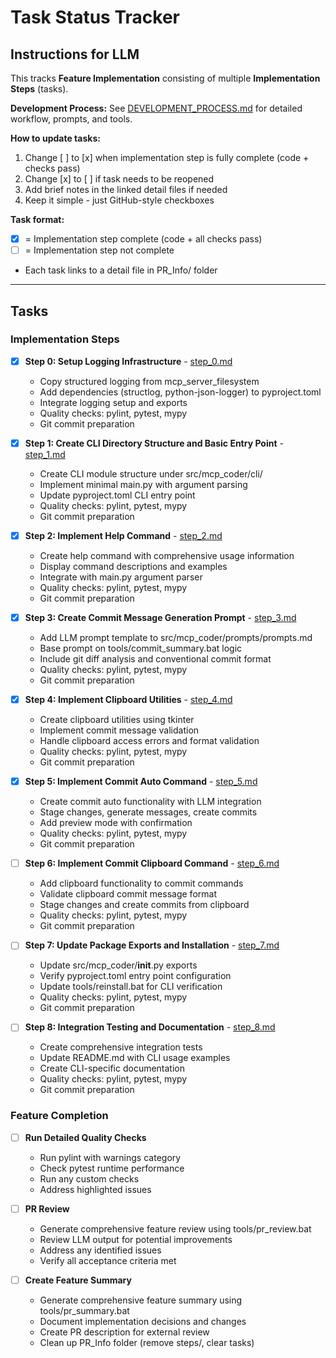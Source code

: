 # Task Status Tracker

## Instructions for LLM

This tracks **Feature Implementation** consisting of multiple **Implementation Steps** (tasks).

**Development Process:** See [DEVELOPMENT_PROCESS.md](./DEVELOPMENT_PROCESS.md) for detailed workflow, prompts, and tools.

**How to update tasks:**
1. Change [ ] to [x] when implementation step is fully complete (code + checks pass)
2. Change [x] to [ ] if task needs to be reopened
3. Add brief notes in the linked detail files if needed
4. Keep it simple - just GitHub-style checkboxes

**Task format:**
- [x] = Implementation step complete (code + all checks pass)
- [ ] = Implementation step not complete
- Each task links to a detail file in PR_Info/ folder

---

## Tasks

### Implementation Steps

- [x] **Step 0: Setup Logging Infrastructure** - [step_0.md](./steps/step_0.md)
  - Copy structured logging from mcp_server_filesystem
  - Add dependencies (structlog, python-json-logger) to pyproject.toml
  - Integrate logging setup and exports
  - Quality checks: pylint, pytest, mypy
  - Git commit preparation

- [x] **Step 1: Create CLI Directory Structure and Basic Entry Point** - [step_1.md](./steps/step_1.md)
  - Create CLI module structure under src/mcp_coder/cli/
  - Implement minimal main.py with argument parsing
  - Update pyproject.toml CLI entry point
  - Quality checks: pylint, pytest, mypy
  - Git commit preparation

- [x] **Step 2: Implement Help Command** - [step_2.md](./steps/step_2.md)
  - Create help command with comprehensive usage information
  - Display command descriptions and examples
  - Integrate with main.py argument parser
  - Quality checks: pylint, pytest, mypy
  - Git commit preparation

- [x] **Step 3: Create Commit Message Generation Prompt** - [step_3.md](./steps/step_3.md)
  - Add LLM prompt template to src/mcp_coder/prompts/prompts.md
  - Base prompt on tools/commit_summary.bat logic
  - Include git diff analysis and conventional commit format
  - Quality checks: pylint, pytest, mypy
  - Git commit preparation

- [x] **Step 4: Implement Clipboard Utilities** - [step_4.md](./steps/step_4.md)
  - Create clipboard utilities using tkinter
  - Implement commit message validation
  - Handle clipboard access errors and format validation
  - Quality checks: pylint, pytest, mypy
  - Git commit preparation

- [x] **Step 5: Implement Commit Auto Command** - [step_5.md](./steps/step_5.md)
  - Create commit auto functionality with LLM integration
  - Stage changes, generate messages, create commits
  - Add preview mode with confirmation
  - Quality checks: pylint, pytest, mypy
  - Git commit preparation

- [ ] **Step 6: Implement Commit Clipboard Command** - [step_6.md](./steps/step_6.md)
  - Add clipboard functionality to commit commands
  - Validate clipboard commit message format
  - Stage changes and create commits from clipboard
  - Quality checks: pylint, pytest, mypy
  - Git commit preparation

- [ ] **Step 7: Update Package Exports and Installation** - [step_7.md](./steps/step_7.md)
  - Update src/mcp_coder/__init__.py exports
  - Verify pyproject.toml entry point configuration
  - Update tools/reinstall.bat for CLI verification
  - Quality checks: pylint, pytest, mypy
  - Git commit preparation

- [ ] **Step 8: Integration Testing and Documentation** - [step_8.md](./steps/step_8.md)
  - Create comprehensive integration tests
  - Update README.md with CLI usage examples
  - Create CLI-specific documentation
  - Quality checks: pylint, pytest, mypy
  - Git commit preparation

### Feature Completion

- [ ] **Run Detailed Quality Checks**
  - Run pylint with warnings category
  - Check pytest runtime performance
  - Run any custom checks
  - Address highlighted issues

- [ ] **PR Review**
  - Generate comprehensive feature review using tools/pr_review.bat
  - Review LLM output for potential improvements
  - Address any identified issues
  - Verify all acceptance criteria met

- [ ] **Create Feature Summary**
  - Generate comprehensive feature summary using tools/pr_summary.bat
  - Document implementation decisions and changes
  - Create PR description for external review
  - Clean up PR_Info folder (remove steps/, clear tasks)



